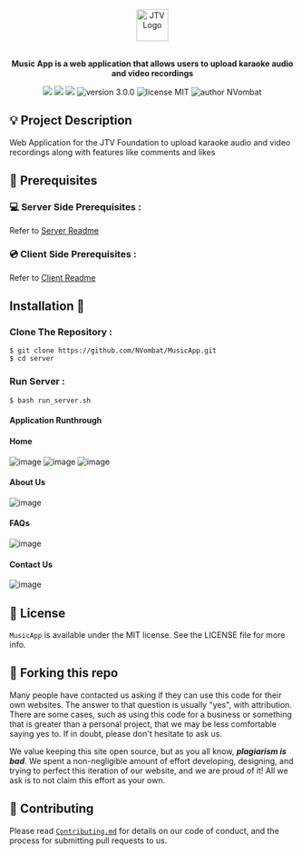 <div align="center">
  <img alt="JTV Logo" src="docs/logo.png" height="56" />
</div>

<br>
<p align="center">
<b>Music App is a web application that allows users to upload karaoke audio and video recordings</b>
</p>

<p align="center">
  <img src="https://img.shields.io/github/issues/NVombat/MusicApp"/>
  <img src="https://img.shields.io/github/forks/NVombat/MusicApp"/>
  <img src="https://img.shields.io/github/stars/NVombat/MusicApp?style=social"/>
  <img src="https://img.shields.io/badge/version-3.0.0-yellow" alt="version 3.0.0"/>
  <img src="https://img.shields.io/badge/license-MIT-blue" alt="license MIT"/>
  <img src="https://img.shields.io/badge/author-Nikhill%20Vombatkere%20-green" alt="author NVombat"/>
</p>

## 💡 Project Description

Web Application for the JTV Foundation to upload karaoke audio and video recordings along with features like comments and likes

## 📌 Prerequisites

### 💻 Server Side Prerequisites :

Refer to [Server Readme](server/README.md)
### 💿 Client Side Prerequisites :

Refer to [Client Readme](client/README.md)

## Installation 🔧

### Clone The Repository :

```
$ git clone https://github.com/NVombat/MusicApp.git
$ cd server
```

### Run Server :

```
$ bash run_server.sh
```

#### Application Runthrough

#### Home
![image](docs/home1.png)
![image](docs/home2.png)
![image](docs/home3.png)

#### About Us
![image](docs/about.png)

#### FAQs
![image](docs/faq.png)

#### Contact Us
![image](docs/contact.png)

## 📜 License

`MusicApp` is available under the MIT license. See the LICENSE file for more info.

## 🚨 Forking this repo

Many people have contacted us asking if they can use this code for their own websites. The answer to that question is usually "yes", with attribution. There are some cases, such as using this code for a business or something that is greater than a personal project, that we may be less comfortable saying yes to. If in doubt, please don't hesitate to ask us.

We value keeping this site open source, but as you all know, _**plagiarism is bad**_. We spent a non-negligible amount of effort developing, designing, and trying to perfect this iteration of our website, and we are proud of it! All we ask is to not claim this effort as your own.

## 🤝 Contributing

Please read [`Contributing.md`](https://github.com/NVombat/MusicApp/blob/main/CONTRIBUTING.md) for details on our code of conduct, and the process for submitting pull requests to us.
